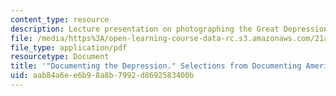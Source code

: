 ```yaml
---
content_type: resource
description: Lecture presentation on photographing the Great Depression.
file: /media/https%3A/open-learning-course-data-rc.s3.amazonaws.com/21a-348-photography-and-truth-spring-2008/aab84a6ee6b98a8b7992d8692583400b_MIT21A_348S08_depression_1.pdf
file_type: application/pdf
resourcetype: Document
title: '"Documenting the Depression." Selections from Documenting America. Part One.'
uid: aab84a6e-e6b9-8a8b-7992-d8692583400b
---
```

